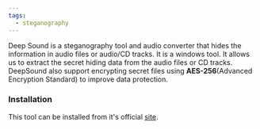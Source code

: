 ```yaml
---
tags:
  - steganography
---
```


Deep Sound is a steganography tool and audio converter that hides the information in audio files or audio/CD tracks. It is a windows tool. It allows us to extract the secret hiding data from the audio files or CD tracks. DeepSound also support encrypting secret files using **AES-256**(Advanced Encryption Standard) to improve data protection.

### Installation
This tool can be installed from it's official [site](https://github.com/Jpinsoft/DeepSound).